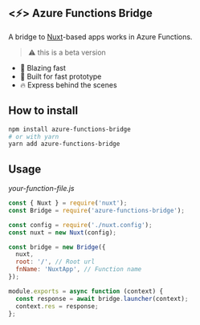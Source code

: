 ## <⚡> Azure Functions Bridge

A bridge to [Nuxt](https://nuxtjs.org/)-based apps works in Azure Functions.

> ⚠️ this is a beta version

- 🚀 Blazing fast
- 🦄 Built for fast prototype
- 🔥 Express behind the scenes

## How to install

```sh
npm install azure-functions-bridge
# or with yarn
yarn add azure-functions-bridge
```

## Usage

_your-function-file.js_
```javascript
const { Nuxt } = require('nuxt');
const Bridge = require('azure-functions-bridge');

const config = require('./nuxt.config');
const nuxt = new Nuxt(config);

const bridge = new Bridge({
  nuxt,
  root: '/', // Root url
  fnName: 'NuxtApp', // Function name
});

module.exports = async function (context) {
  const response = await bridge.launcher(context);
  context.res = response;
};
```
